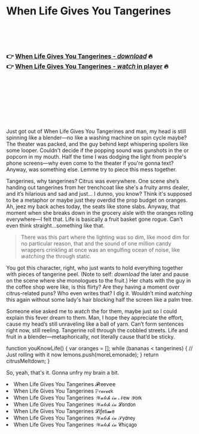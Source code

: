<h1>When Life Gives You Tangerines</h1>

<br><br><br>

<h3>👉 <a href="https://Rells-nescornlymjiu1977.github.io/bwgfqdfdib/">When Life Gives You Tangerines - 𝘥𝘰𝘸𝘯𝘭𝘰𝘢𝘥</a> 🔥<br>
👉 <a href="https://Rells-nescornlymjiu1977.github.io/bwgfqdfdib/">When Life Gives You Tangerines - 𝘸𝘢𝘵𝘤𝘩 in player</a> 🔥
</h3>



<br><br><br><br><br><br><br>


Just got out of When Life Gives You Tangerines and man, my head is still spinning like a blender—no like a washing machine on spin cycle maybe? The theater was packed, and the guy behind kept whispering spoilers like some looper. Couldn't decide if the popping sound was gunshots in the   or popcorn in my mouth. Half the time I was dodging the light from people's phone screens—why even come to the theater if you're gonna text? Anyway,   was something else. Lemme try to piece this mess together.

Tangerines, why tangerines? Citrus was everywhere. One scene she’s handing out tangerines from her trenchcoat like she's a fruity arms dealer, and it’s hilarious and sad and just... I dunno, you know? Think it's supposed to be a metaphor or maybe just they overdid the prop budget on oranges. Ah, jeez my back aches today, the seats like stone slabs. Anyway, that moment when she breaks down in the grocery aisle with the oranges rolling everywhere—I felt that. Life is basically a fruit basket gone rogue. Can't even think straight...something like that.

> There was this part where the lighting was so dim, like mood dim for no particular reason, that and the sound of one million candy wrappers crinkling at once was an engulfing ocean of noise, like 𝘸𝘢𝘵𝘤𝘩𝘪𝘯𝘨 the   through static.

You got this character, right, who just wants to hold everything together with pieces of tangerine peel. (Note to self: 𝘥𝘰𝘸𝘯𝘭𝘰𝘢𝘥 the   later and pause on the scene where she monologues to the fruit.) Her chats with the guy in the coffee shop were like, is this flirty? Are they having a moment over citrus-related puns? Who even writes that? I dig it. Wouldn’t mind 𝘸𝘢𝘵𝘤𝘩𝘪𝘯𝘨 this   again without some lady's hair blocking half the screen like a palm tree.

Someone else asked me to 𝘸𝘢𝘵𝘤𝘩 the   for them, maybe just so I could explain this fever dream to them. Man, I hope they appreciate the effort, cause my head’s still unraveling like a ball of yarn. Can’t form sentences right now, still reeling. Tangerine roll through the cobbled streets. Life and fruit in a blender—metaphorically, not literally cause that’d be sticky.

function youKnowLife() {
    var oranges = [];
    while (bananas < tangerines) {
    // Just rolling with it now
    lemons.push(moreLemonade);
    }
    return citrusMeltdown;
} 

So, yeah, that's it. Gonna unfry my brain a bit.

<li>When Life Gives You Tangerines 𝓕𝗋𝖾𝖾ν𝖾𝖾</li>
<li>When Life Gives You Tangerines 𝙿𝑒𝒶𝒸𝓸𝐜𝗄</li>
<li>When Life Gives You Tangerines 𝒲𝒶𝓉𝒸𝒽 𝒾𝓃 𝒩𝖾𝗐 𝒴𝗈𝗋𝗄</li>
<li>When Life Gives You Tangerines 𝒲𝒶𝓉𝒸𝒽 𝒾𝓃 𝓛𝗈𝗇𝖽𝗈𝗇</li>
<li>When Life Gives You Tangerines 𝓛𝗂ƒ𝖾𝗍𝗂𝓶𝖾</li>
<li>When Life Gives You Tangerines 𝒲𝒶𝓉𝒸𝒽 𝒾𝓃 𝒮𝗒𝖽𝗇𝖾𝗒</li>
<li>When Life Gives You Tangerines 𝒲𝒶𝓉𝒸𝒽 𝒾𝓃 𝓒𝗁𝗂ç𝖺𝗀𝗈</li>
